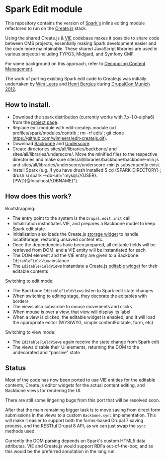 Spark Edit module
=================

This repository contains the version of [Spark's](http://drupal.org/project/spark) inline editing module refactored to run on the [Create.js](http://createjs.org/) stack.

Using the shared Create.js & [VIE](http://viejs.org/) codebase makes it possible to share code between CMS projects, essentially making Spark development easier and the code more maintainable. These shared JavaScript libraries are used in various projects including TYPO3, Midgard, and Symfony CMF.

For some background on this approach, refer to [Decoupling Content Management](http://decoupledcms.org/).

The work of porting existing Spark edit code to Create.js was initially undertaken by [Wim Leers](http://wimleers.com/) and [Henri Bergius](http://bergie.iki.fi/) during [DrupalCon Munich 2012](http://munich2012.drupal.org/).

## How to install.

* Download the spark distribution (currently works with 7.x-1.0-alpha6) from the [project page](http://drupal.org/project/spark).
* Replace edit.module with edit-createjs.module (cd profiles/spark/modules/contrib ; rm -rf edit/ ; git clone https://github.com/wimleers/edit-createjs.git).
* Download [Backbone](http://backbonejs.org/backbone-min.js) and [Underscore](http://documentcloud.github.com/underscore/underscore-min.js).
* Create directories sites/all/libraries/backbone/ and sites/all/libraries/underscore/. Move the minified files to the respective directories and make sure sites/all/libraries/backbone/backbone-min.js and sites/all/libraries/underscore/underscore-min.js subsequently exist.
* Install Spark (e.g. if you have drush installed $ cd {SPARK-DIRECTORY} ; drush si spark --db-url="mysql://{USER}:{PWD}@localhost/{DBNAME}").

## How does this work?

Bootstrapping:

* The entry point to the system is the `Drupal.edit.init` call
* Initialization instantiates VIE, and prepares a Backbone model to keep Spark edit state
* Initialization also loads the Create.js [storage widget](http://createjs.org/guide/#storage) to handle localStorage, restoring unsaved content etc.
* Once the dependencies have been prepared, all editable fields will be retrieved from DOM, and a VIE entity will be instantiated for each
* The DOM element and the VIE entity are given to a Backbone `EditableFieldView` instance
* The `EditableFieldView`s instantiate a Create.js [editable widget](http://createjs.org/guide/#editable) for their editable contents

Switching to edit mode:

* The Backbone `EditableFieldView`s listen to Spark edit state changes
* When switching to editing stage, they decorate the editables with borders
* The views also subscribe to mouse movements and clicks
* When mouse is over a view, that view will display its label
* When a view is clicked, the editable widget is enabled, and it will load the appropriate editor (WYSIWYG, simple contentEditable, form, etc)

Switching to view mode:

* The `EditableFieldViews` again receive the state change from Spark edit
* The views disable their UI elements, returning the DOM to the undecorated and "passive" state

## Status

Most of the code has now been ported to use VIE entities for the editable contents, Create.js editor widgets for the actual content editing, and Backbone views for rendering the UI.

There are still some lingering bugs from this port that will be resolved soon.

After that the main remaining bigger task is to move saving from direct form submissions in the views to a custom `Backbone.sync` implementation. This will make it easier to support both the forms-based Drupal 7 saving process, and the RESTful Drupal 8 API, as we can just swap the `sync` methods used.

Currently the DOM parsing depends on Spark's custom HTML5 data attributes. VIE and Create.js would support RDFa out-of-the-box, and so this would be the preferred annotation in the long run.
